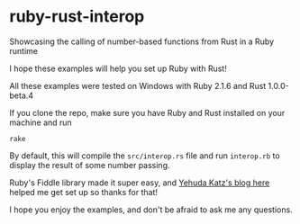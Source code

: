 # ruby-rust-interop
Showcasing the calling of number-based functions from Rust in a Ruby runtime

I hope these examples will help you set up Ruby with Rust!

All these examples were tested on Windows with Ruby 2.1.6 and Rust 1.0.0-beta.4

If you clone the repo, make sure you have Ruby and Rust installed on your machine and run

    rake

By default, this will compile the `src/interop.rs` file and run `interop.rb` to display the result of some number passing.

Ruby's Fiddle library made it super easy, and [Yehuda Katz's blog here](http://blog.skylight.io/bending-the-curve-writing-safe-fast-native-gems-with-rust/) helped me get set up so thanks for that!

I hope you enjoy the examples, and don't be afraid to ask me any questions.